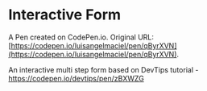 # Interactive Form

A Pen created on CodePen.io. Original URL: [https://codepen.io/luisangelmaciel/pen/qByrXVN](https://codepen.io/luisangelmaciel/pen/qByrXVN).

An interactive multi step form based on DevTips tutorial - https://codepen.io/devtips/pen/zBXWZG